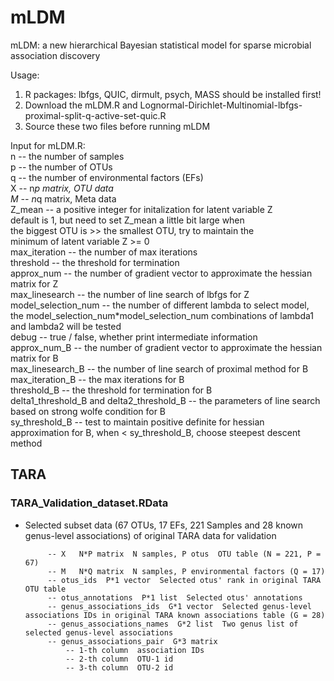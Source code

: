 # mLDM
mLDM: a new hierarchical Bayesian statistical model for sparse microbial association discovery

Usage:
  1. R packages: lbfgs, QUIC, dirmult, psych, MASS should be installed first!
  2. Download the mLDM.R and Lognormal-Dirichlet-Multinomial-lbfgs-proximal-split-q-active-set-quic.R
  3. Source these two files before running mLDM

Input for mLDM.R: <br/>
  n -- the number of samples <br/>
  p -- the number of OTUs <br/>
  q -- the number of environmental factors (EFs) <br/>
  X -- n*p matrix, OTU data  <br/>
  M -- n*q matrix, Meta data <br/>
  Z_mean -- a positive integer for initalization for latent variable Z <br/>
            default is 1, but need to set Z_mean a little bit large when  <br/>
            the biggest OTU is >> the smallest OTU, try to maintain the  <br/>
            minimum of latent variable Z >= 0  <br/>
  max_iteration -- the number of max iterations <br/>
  threshold -- the threshold for termination <br/>
  approx_num -- the number of gradient vector to approximate the hessian matrix for Z <br/>
  max_linesearch -- the number of line search of lbfgs for Z <br/>
  model_selection_num -- the number of different lambda to select model,  <br/>
                         the model_selection_num*model_selection_num combinations of lambda1 and lambda2 will be tested <br/>
  debug -- true / false, whether print intermediate information <br/>
  approx_num_B -- the number of gradient vector to approximate the hessian matrix for B <br/>
  max_linesearch_B -- the number of line search of proximal method for B  <br/>
  max_iteration_B -- the max iterations for B <br/>
  threshold_B -- the threshold for termination for B <br/>
  delta1_threshold_B and delta2_threshold_B -- the parameters of line search based on strong wolfe condition for B <br/>
  sy_threshold_B -- test to maintain positive definite for hessian approximation for B, when < sy_threshold_B, choose steepest  descent method <br/>

## TARA
### TARA_Validation_dataset.RData
 * Selected subset data (67 OTUs, 17 EFs, 221 Samples and 28 known genus-level associations) of original TARA data for validation

            -- X   N*P matrix  N samples, P otus  OTU table (N = 221, P = 67)
            -- M   N*Q matrix  N samples, P environmental factors (Q = 17)
            -- otus_ids  P*1 vector  Selected otus' rank in original TARA OTU table
            -- otus_annotations  P*1 list  Selected otus' annotations
            -- genus_associations_ids  G*1 vector  Selected genus-level associations IDs in original TARA known associations table (G = 28)
            -- genus_associations_names  G*2 list  Two genus list of selected genus-level associations
            -- genus_associations_pair  G*3 matrix  
                -- 1-th column  association IDs
                -- 2-th column  OTU-1 id
                -- 3-th column  OTU-2 id

